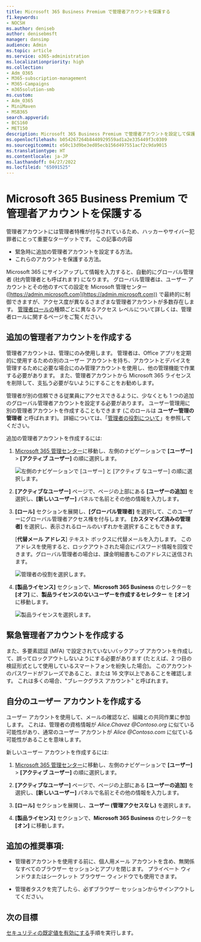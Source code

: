 ```yaml
---
title: Microsoft 365 Business Premium で管理者アカウントを保護する
f1.keywords:
- NOCSH
ms.author: deniseb
author: denisebmsft
manager: dansimp
audience: Admin
ms.topic: article
ms.service: o365-administration
ms.localizationpriority: high
ms.collection:
- Adm_O365
- M365-subscription-management
- M365-Campaigns
- m365solution-smb
ms.custom:
- Adm_O365
- MiniMaven
- MSB365
search.appverid:
- BCS160
- MET150
description: Microsoft 365 Business Premium で管理者アカウントを設定して保護する方法について説明します。
ms.openlocfilehash: b054267264b8440929559ad1a2e335449f3c0309
ms.sourcegitcommit: e50c13d9be3ed05ecb156d497551acf2c9da9015
ms.translationtype: HT
ms.contentlocale: ja-JP
ms.lasthandoff: 04/27/2022
ms.locfileid: "65091525"
---
```

# <a name="protect-your-administrator-accounts-in-microsoft-365-business-premium"></a>Microsoft 365 Business Premium で管理者アカウントを保護する

管理者アカウントには管理者特権が付与されているため、ハッカーやサイバー犯罪者にとって重要なターゲットです。 この記事の内容

- 緊急時に追加の管理者アカウントを設定する方法。
- これらのアカウントを保護する方法。

Microsoft 365 にサインアップして情報を入力すると、自動的にグローバル管理者 (社内管理者とも呼ばれます) になります。 グローバル管理者は、ユーザー アカウントとその他のすべての設定を Microsoft 管理センター ([https://admin.microsoft.com](https://admin.microsoft.com)) で最終的に制御できますが、アクセス度が異なるさまざまな管理者アカウントが多数存在します。 [管理者ロールの](/office365/admin/add-users/about-admin-roles)種類ごとに異なるアクセス レベルについて詳しくは、管理者ロールに関するページをご覧ください。

## <a name="create-additional-admin-accounts"></a>追加の管理者アカウントを作成する

管理者アカウントは、管理にのみ使用します。 管理者は、Office アプリを定期的に使用するための別のユーザー アカウントを持ち、アカウントとデバイスを管理するために必要な場合にのみ管理アカウントを使用し、他の管理機能で作業する必要があります。 また、管理者アカウントから Microsoft 365 ライセンスを削除して、支払う必要がないようにすることをお勧めします。

管理者が別の信頼できる従業員にアクセスできるように、少なくとも 1 つの追加のグローバル管理者アカウントを設定する必要があります。 ユーザー管理用に別の管理者アカウントを作成することもできます (このロールは **ユーザー管理の管理者** と呼ばれます)。 詳細については、「[管理者の役割について](/office365/admin/add-users/about-admin-roles)」を参照してください。

追加の管理者アカウントを作成するには:

 1. <a href="https://go.microsoft.com/fwlink/p/?linkid=837890" target="_blank">Microsoft 365 管理センター</a>に移動し、左側のナビゲーションで **[ユーザー]** \> **[アクティブ ユーザー]** の順に選択します。

    ![左側のナビゲーションで [ユーザー] と [アクティブ なユーザー] の順に選択します。](../media/Activeusers.png)

 2. **[アクティブなユーザー]** ページで、ページの上部にある **[ユーザーの追加]** を選択し、**[新しいユーザー]** パネルで名前とその他の情報を入力します。

 3. **[ロール]** セクションを展開し、**[グローバル管理者]** を選択して、このユーザーにグローバル管理者アクセス権を付与します。 **[カスタマイズ済みの管理者]** を選択し、表示されるロールのいずれかを選択することもできます。

    [**代替メール アドレス**] テキスト ボックスに代替メールを入力します。 このアドレスを使用すると、ロックアウトされた場合にパスワード情報を回復できます。グローバル管理者の場合は、課金明細書もこのアドレスに送信されます。

    ![管理者の役割を選択します。](../media/adminroles.png)

 4. **[製品ライセンス]** セクションで、**Microsoft 365 Business** のセレクターを **[オフ]** に、**製品ライセンスのないユーザーを作成するセレクター** を **[オン]** に移動します。

    ![製品ライセンスを選択します。](../media/productlicense.png)

## <a name="create-an-emergency-admin-account"></a>緊急管理者アカウントを作成する

また、多要素認証 (MFA) で設定されていないバックアップ アカウントを作成して、誤ってロックアウトしないようにする必要があります (たとえば、2 つ目の検証形式として使用しているスマートフォンを紛失した場合)。 このアカウントのパスワードがフレーズであること、または 16 文字以上であることを確認します。 これは多くの場合、"ブレークグラス アカウント" と呼ばれます。

## <a name="create-a-user-account-for-yourself"></a>自分のユーザー アカウントを作成する

ユーザー アカウントを使用して、メールの確認など、組織との共同作業に参加します。 これは、管理者の資格情報が  *Alice.Chavez <span></span>@Contoso.org* に似ている可能性があり、通常のユーザー アカウントが *Alice <span></span>@Contoso.com* に似ている可能性があることを意味します。

新しいユーザー アカウントを作成するには:

1. <a href="https://go.microsoft.com/fwlink/p/?linkid=837890" target="_blank">Microsoft 365 管理センター</a>に移動し、左側のナビゲーションで **[ユーザー]** \> **[アクティブ ユーザー]** の順に選択します。

2. **[アクティブなユーザー]** ページで、ページの上部にある **[ユーザーの追加]** を選択し、**[新しいユーザー]** パネルで名前とその他の情報を入力します。

3. **[ロール]** セクションを展開し、**ユーザー (管理アクセスなし)** を選択します。

4. **[製品ライセンス]** セクションで、**Microsoft 365 Business** のセレクターを **[オン]** に移動します。

## <a name="additional-recommendations"></a>追加の推奨事項:

- 管理者アカウントを使用する前に、個人用メール アカウントを含め、無関係なすべてのブラウザー セッションとアプリを閉じます。 プライベート ウィンドウまたはシークレット ブラウザー ウィンドウでも使用できます。

- 管理者タスクを完了したら、必ずブラウザー セッションからサインアウトしてください。

## <a name="next-objective"></a>次の目標

[セキュリティの既定値を有効にする](m365bp-conditional-access.md)手順を実行します。


